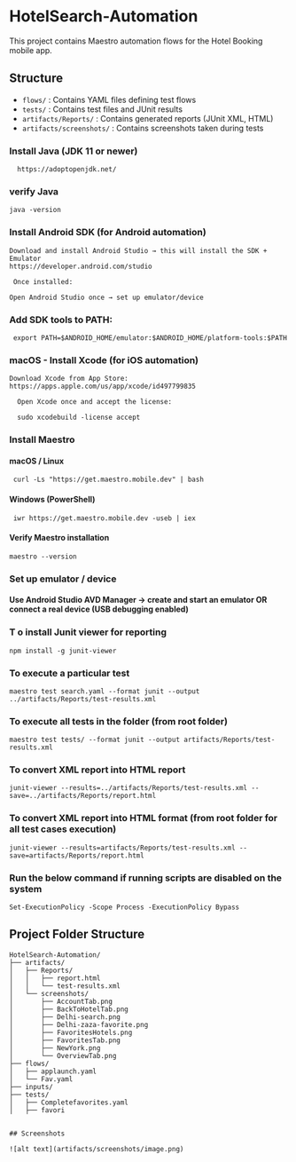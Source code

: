 # HotelSearch-Automation

This project contains Maestro automation flows for the Hotel Booking mobile app.

## Structure
- `flows/` : Contains YAML files defining test flows
- `tests/` : Contains test files and JUnit results
- `artifacts/Reports/` : Contains generated reports (JUnit XML, HTML)
- `artifacts/screenshots/` : Contains screenshots taken during tests

### Install Java (JDK 11 or newer)
      https://adoptopenjdk.net/

### verify Java
    java -version
### Install Android SDK (for Android automation)
    Download and install Android Studio → this will install the SDK + Emulator
    https://developer.android.com/studio

     Once installed:

    Open Android Studio once → set up emulator/device

### Add SDK tools to PATH:
     export PATH=$ANDROID_HOME/emulator:$ANDROID_HOME/platform-tools:$PATH

### macOS - Install Xcode (for iOS automation)
    Download Xcode from App Store:
    https://apps.apple.com/us/app/xcode/id497799835

      Open Xcode once and accept the license:

      sudo xcodebuild -license accept

###  Install Maestro

#### macOS / Linux
     curl -Ls "https://get.maestro.mobile.dev" | bash
#### Windows (PowerShell)
     iwr https://get.maestro.mobile.dev -useb | iex
####   Verify Maestro installation
    maestro --version
### Set up emulator / device
#### Use Android Studio AVD Manager → create and start an emulator OR connect a real device (USB debugging enabled)

### T o install Junit viewer for reporting
 `npm install -g junit-viewer`


### To execute a particular test
`maestro test search.yaml --format junit --output ../artifacts/Reports/test-results.xml`

### To execute all tests in the folder (from root folder)
`maestro test tests/ --format junit --output artifacts/Reports/test-results.xml`

### To convert XML report into HTML report
`junit-viewer --results=../artifacts/Reports/test-results.xml --save=../artifacts/Reports/report.html`

### To convert XML report into HTML format (from root folder for all test cases execution)
`junit-viewer --results=artifacts/Reports/test-results.xml --save=artifacts/Reports/report.html` 

### Run the below command if running scripts are disabled on the system
`Set-ExecutionPolicy -Scope Process -ExecutionPolicy Bypass`


## Project Folder Structure

```plaintext
HotelSearch-Automation/
├── artifacts/
│   ├── Reports/
│   │   ├── report.html
│   │   └── test-results.xml
│   └── screenshots/
│       ├── AccountTab.png
│       ├── BackToHotelTab.png
│       ├── Delhi-search.png
│       ├── Delhi-zaza-favorite.png
│       ├── FavoritesHotels.png
│       ├── FavoritesTab.png
│       ├── NewYork.png
│       └── OverviewTab.png
├── flows/
│   ├── applaunch.yaml
│   └── Fav.yaml
├── inputs/
├── tests/
│   ├── Completefavorites.yaml
│   ├── favori


## Screenshots

![alt text](artifacts/screenshots/image.png)